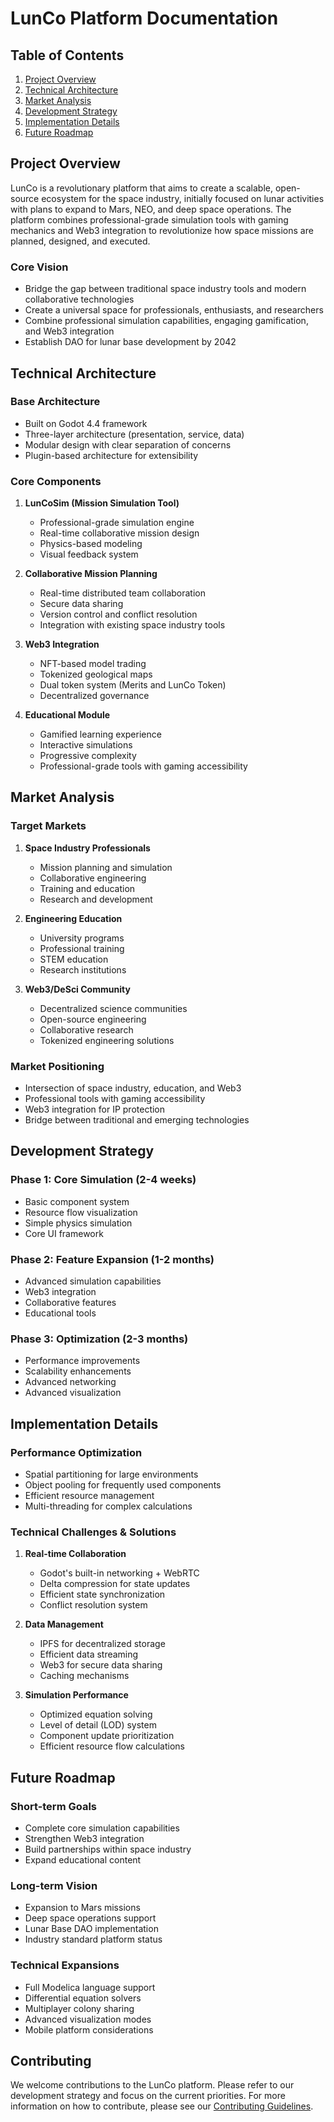 # LunCo Platform Documentation

## Table of Contents
1. [Project Overview](#project-overview)
2. [Technical Architecture](#technical-architecture)
3. [Market Analysis](#market-analysis)
4. [Development Strategy](#development-strategy)
5. [Implementation Details](#implementation-details)
6. [Future Roadmap](#future-roadmap)

## Project Overview

LunCo is a revolutionary platform that aims to create a scalable, open-source ecosystem for the space industry, initially focused on lunar activities with plans to expand to Mars, NEO, and deep space operations. The platform combines professional-grade simulation tools with gaming mechanics and Web3 integration to revolutionize how space missions are planned, designed, and executed.

### Core Vision
- Bridge the gap between traditional space industry tools and modern collaborative technologies
- Create a universal space for professionals, enthusiasts, and researchers
- Combine professional simulation capabilities, engaging gamification, and Web3 integration
- Establish DAO for lunar base development by 2042

## Technical Architecture

### Base Architecture
- Built on Godot 4.4 framework
- Three-layer architecture (presentation, service, data)
- Modular design with clear separation of concerns
- Plugin-based architecture for extensibility

### Core Components
1. **LunCoSim (Mission Simulation Tool)**
   - Professional-grade simulation engine
   - Real-time collaborative mission design
   - Physics-based modeling
   - Visual feedback system

2. **Collaborative Mission Planning**
   - Real-time distributed team collaboration
   - Secure data sharing
   - Version control and conflict resolution
   - Integration with existing space industry tools

3. **Web3 Integration**
   - NFT-based model trading
   - Tokenized geological maps
   - Dual token system (Merits and LunCo Token)
   - Decentralized governance

4. **Educational Module**
   - Gamified learning experience
   - Interactive simulations
   - Progressive complexity
   - Professional-grade tools with gaming accessibility

## Market Analysis

### Target Markets
1. **Space Industry Professionals**
   - Mission planning and simulation
   - Collaborative engineering
   - Training and education
   - Research and development

2. **Engineering Education**
   - University programs
   - Professional training
   - STEM education
   - Research institutions

3. **Web3/DeSci Community**
   - Decentralized science communities
   - Open-source engineering
   - Collaborative research
   - Tokenized engineering solutions

### Market Positioning
- Intersection of space industry, education, and Web3
- Professional tools with gaming accessibility
- Web3 integration for IP protection
- Bridge between traditional and emerging technologies

## Development Strategy

### Phase 1: Core Simulation (2-4 weeks)
- Basic component system
- Resource flow visualization
- Simple physics simulation
- Core UI framework

### Phase 2: Feature Expansion (1-2 months)
- Advanced simulation capabilities
- Web3 integration
- Collaborative features
- Educational tools

### Phase 3: Optimization (2-3 months)
- Performance improvements
- Scalability enhancements
- Advanced networking
- Advanced visualization

## Implementation Details

### Performance Optimization
- Spatial partitioning for large environments
- Object pooling for frequently used components
- Efficient resource management
- Multi-threading for complex calculations

### Technical Challenges & Solutions
1. **Real-time Collaboration**
   - Godot's built-in networking + WebRTC
   - Delta compression for state updates
   - Efficient state synchronization
   - Conflict resolution system

2. **Data Management**
   - IPFS for decentralized storage
   - Efficient data streaming
   - Web3 for secure data sharing
   - Caching mechanisms

3. **Simulation Performance**
   - Optimized equation solving
   - Level of detail (LOD) system
   - Component update prioritization
   - Efficient resource flow calculations

## Future Roadmap

### Short-term Goals
- Complete core simulation capabilities
- Strengthen Web3 integration
- Build partnerships within space industry
- Expand educational content

### Long-term Vision
- Expansion to Mars missions
- Deep space operations support
- Lunar Base DAO implementation
- Industry standard platform status

### Technical Expansions
- Full Modelica language support
- Differential equation solvers
- Multiplayer colony sharing
- Advanced visualization modes
- Mobile platform considerations

## Contributing

We welcome contributions to the LunCo platform. Please refer to our development strategy and focus on the current priorities. For more information on how to contribute, please see our [Contributing Guidelines](CONTRIBUTING.md).
